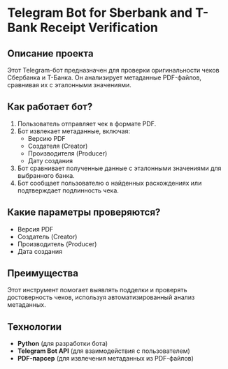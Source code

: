 # Telegram Bot for Sberbank and T-Bank Receipt Verification

## Описание проекта

Этот Telegram-бот предназначен для проверки оригинальности чеков Сбербанка и Т-Банка. Он анализирует метаданные PDF-файлов, сравнивая их с эталонными значениями.

## Как работает бот?

1. Пользователь отправляет чек в формате PDF.
2. Бот извлекает метаданные, включая:
   - Версию PDF
   - Создателя (Creator)
   - Производителя (Producer)
   - Дату создания
3. Бот сравнивает полученные данные с эталонными значениями для выбранного банка.
4. Бот сообщает пользователю о найденных расхождениях или подтверждает подлинность чека.

## Какие параметры проверяются?

- Версия PDF
- Создатель (Creator)
- Производитель (Producer)
- Дата создания

## Преимущества

Этот инструмент помогает выявлять подделки и проверять достоверность чеков, используя автоматизированный анализ метаданных.

## Технологии

- **Python** (для разработки бота)
- **Telegram Bot API** (для взаимодействия с пользователем)
- **PDF-парсер** (для извлечения метаданных из PDF-файлов)
